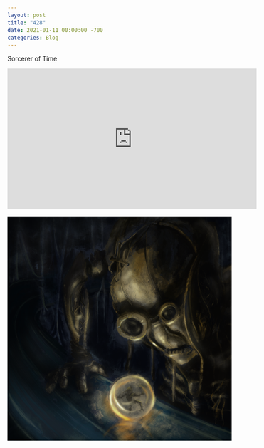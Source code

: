 ```yaml
---
layout: post
title: "428"
date: 2021-01-11 00:00:00 -700
categories: Blog
---
```


Sorcerer of Time

<iframe width="560" height="315" src="https://www.youtube.com/embed/x7Qc8TC_el4" frameborder="0" allow="accelerometer; autoplay; clipboard-write; encrypted-media; gyroscope; picture-in-picture" allowfullscreen></iframe>

![](../uploads/1/1/9/3/11936545/photo-2021-01-11-4-08-00-pm_orig.png)
